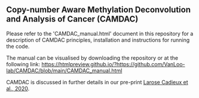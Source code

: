 ## Copy-number Aware Methylation Deconvolution and Analysis of Cancer (CAMDAC)

Please refer to the 'CAMDAC_manual.html' document in this repository for a description of CAMDAC principles, installation and instructions for running the code.

The manual can be visualised by downloading the repository or at the following link: https://htmlpreview.github.io/?https://github.com/VanLoo-lab/CAMDAC/blob/main/CAMDAC_manual.html

CAMDAC is discussed in further details in our pre-print [Larose Cadieux et al., 2020](https://doi.org/10.1101/2020.11.03.366252).
